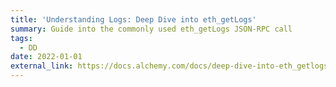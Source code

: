 ```yaml
---
title: 'Understanding Logs: Deep Dive into eth_getLogs'
summary: Guide into the commonly used eth_getLogs JSON-RPC call 
tags:
  - DD
date: 2022-01-01
external_link: https://docs.alchemy.com/docs/deep-dive-into-eth_getlogs
---
```

